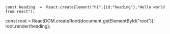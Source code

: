  <script>
     const heading =    document.createElement("h1");
     heading.innerHTML = "Hello world";
     const root = document.getElementById("root");
     root.appendChild(heading);
    </script>
    const heading  =  React.createElement("h1",{id:"heading"},"Hello world from react");
const root = ReactDOM.createRoot(document.getElementById("root"));
root.render(heading);